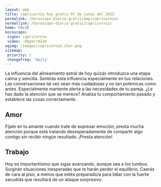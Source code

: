 ```yaml
---
layout: amp
title: capricornio hoy gratis 07 de junio del 2022 
permalink: /horoscopo-diario-gratis/amp/capricornio/
normallink: /horoscopo-diario-gratis/capricornio/
home: FALSE
horoscopo:
 signo: capricornio
 video: -DQpmrrAIeU
ogimg: /images/capricornio_char.png
sitemap:
 priority: 1
 changefreq: 'daily'
---
```



La influencia del alineamiento astral de hoy quizás introduzca una etapa calma y sencilla. Sentirás esta influencia especialmente en tus relaciones. Las conversaciones tal vez sean más cuidadosas y no tan polémicas como antes. Especialmente mantente alerta a las necesidades de tu pareja. ¿Le has dado la atención que se merece? Analiza tu comportamiento pasado y establece las cosas correctamente.

## Amor

Fíjate en tu amante cuando trate de expresar emoción; presta mucha atención porque está tratando desesperadamente de compartir algo contigo sin recibir ningún resultado. ¡Presta atención!

## Trabajo

Hoy es importantísimo que sigas avanzando, aunque sea a los tumbos. Surgirán situaciones inesperadas que te harán perder el equilibrio. Caerás de cara al piso, a menos que estés preparado/a para lidiar con la fuerte sacudida que resultará de un ataque sorpresivo.